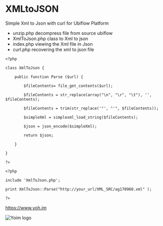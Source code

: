 # XMLtoJSON

Simple Xml to Json with curl for Ubiflow Platform

* unzip.php decompress file from source ubiflow
* XmlToJson.php class to Xml to json
* index.php viewing the Xml file in Json
* curl.php recovering the xml to json file


```
<?php

class XmlToJson {

	public function Parse ($url) {

		$fileContents= file_get_contents($url);

		$fileContents = str_replace(array("\n", "\r", "\t"), '', $fileContents);

		$fileContents = trim(str_replace('"', "'", $fileContents));

		$simpleXml = simplexml_load_string($fileContents);

		$json = json_encode($simpleXml);

		return $json;

	}

}

?>
```


```
<?php

include 'XmlToJson.php';

print XmlToJson::Parse("http://your_url/XML_SRC/ag170960.xml" );

?>
```

<https://www.yoh.im>

![Yoim logo](https://yoh.im/assets/img/yoim.png "YOIM logo")